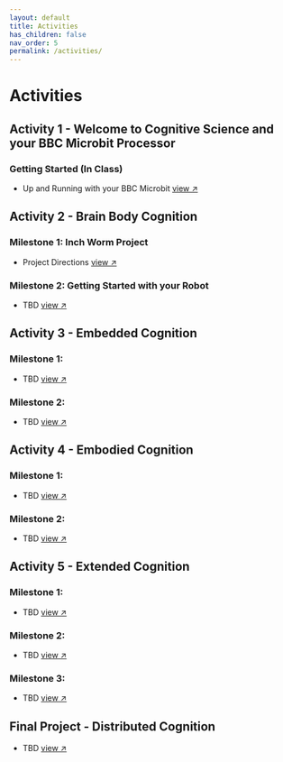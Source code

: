 ```yaml
---
layout: default
title: Activities
has_children: false
nav_order: 5
permalink: /activities/
---
```


# Activities

## Activity 1 - Welcome to Cognitive Science and your BBC Microbit Processor

### Getting Started (In Class)

- Up and Running with your BBC Microbit <a href="https://microbit.org/get-started/first-steps/introduction/" target="_blank" rel="noopener">view &#x2197;</a>

## Activity 2 - Brain Body Cognition

### Milestone 1: Inch Worm Project 

- Project Directions <a href="https://makecode.microbit.org/projects/inchworm" target="_blank" rel="noopener">view &#x2197;</a>

### Milestone 2: Getting Started with your Robot
- TBD <a href="#" target="_blank" rel="noopener">view &#x2197;</a>

## Activity 3 - Embedded Cognition

### Milestone 1:
- TBD <a href="#" target="_blank" rel="noopener">view &#x2197;</a>

### Milestone 2:
- TBD <a href="#" target="_blank" rel="noopener">view &#x2197;</a>

## Activity 4 - Embodied Cognition

### Milestone 1:
- TBD <a href="#" target="_blank" rel="noopener">view &#x2197;</a>

### Milestone 2:
- TBD <a href="#" target="_blank" rel="noopener">view &#x2197;</a>

## Activity 5 - Extended Cognition

### Milestone 1:
- TBD <a href="#" target="_blank" rel="noopener">view &#x2197;</a>

### Milestone 2:
- TBD <a href="#" target="_blank" rel="noopener">view &#x2197;</a>

### Milestone 3:
- TBD <a href="#" target="_blank" rel="noopener">view &#x2197;</a>

## Final Project - Distributed Cognition

- TBD <a href="#" target="_blank" rel="noopener">view &#x2197;</a>

